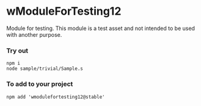 # wModuleForTesting12

Module for testing. This module is a test asset and not intended to be used with another purpose.

### Try out

```
npm i
node sample/trivial/Sample.s
```

### To add to your project
```
npm add 'wmodulefortesting12@stable'
```

